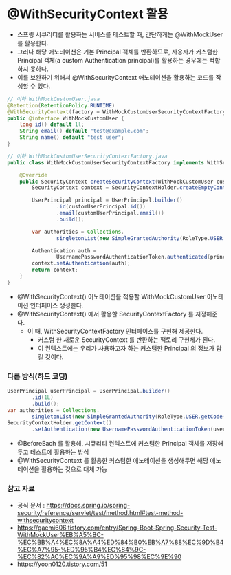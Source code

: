 # @WithSecurityContext 활용
- 스프링 시큐리티를 활용하는 서비스를 테스트할 때, 간단하게는 @WithMockUser를 활용한다.
- 그러나 해당 애노테이션은 기본 Principal 객체를 반환하므로, 사용자가 커스텀한 Principal 객체(a custom Authentication principal)를 활용하는 경우에는 적합하지 못하다.
- 이를 보완하기 위해서 @WithSecurityContext 애노테이션을 활용하는 코드를 작성할 수 있다.

```java
// 이하 WithMockCustomUser.java
@Retention(RetentionPolicy.RUNTIME)
@WithSecurityContext(factory = WithMockCustomUserSecurityContextFactory.class)
public @interface WithMockCustomUser {
    long id() default 1l;
    String email() default "test@example.com";
    String name() default "test user";
}

// 이하 WithMockCustomUserSecurityContextFactory.java
public class WithMockCustomUserSecurityContextFactory implements WithSecurityContextFactory<WithMockCustomUser> {

    @Override
    public SecurityContext createSecurityContext(WithMockCustomUser customUserPrincipal) {
        SecurityContext context = SecurityContextHolder.createEmptyContext();

        UserPrincipal principal = UserPrincipal.builder()
                .id(customUserPrincipal.id())
                .email(customUserPrincipal.email())
                .build();

        var authorities = Collections.
                singletonList(new SimpleGrantedAuthority(RoleType.USER.getCode()));

        Authentication auth =
                UsernamePasswordAuthenticationToken.authenticated(principal, "password", authorities);
        context.setAuthentication(auth);
        return context;
    }
}
```
- @WithSecurityContext() 어노테이션을 적용할 WithMockCustomUser 어노테이션 인터페이스 생성한다.
- @WithSecurityContext() 에서 활용할 SecurityContextFactory 를 지정해준다.
  - 이 때, WithSecurityContextFactory 인터페이스를 구현해 제공한다.
    - 커스텀 한 새로운 SecurityContext 를 반환하는 팩토리 구현체가 된다.
    - 이 컨텍스트에는 우리가 사용하고자 하는 커스텀한 Principal 의 정보가 담길 것이다.

### 다른 방식(하드 코딩)
```java
UserPrincipal userPrincipal = UserPrincipal.builder()
        .id(1L)
        .build();
var authorities = Collections.
        singletonList(new SimpleGrantedAuthority(RoleType.USER.getCode()));
SecurityContextHolder.getContext()
        .setAuthentication(new UsernamePasswordAuthenticationToken(userPrincipal, "", authorities));
```
- @BeforeEach 를 활용해, 시큐리티 컨텍스트에 커스텀한 Principal 객체를 저장해두고 테스트에 활용하는 방식
- @WithSecurityContext 를 활용한 커스텀한 애노테이션을 생성해두면 해당 애노테이션을 활용하는 것으로 대체 가능

### 참고 자료
- 공식 문서 : https://docs.spring.io/spring-security/reference/servlet/test/method.html#test-method-withsecuritycontext
- https://gaemi606.tistory.com/entry/Spring-Boot-Spring-Security-Test-WithMockUser%EB%A5%BC-%EC%BB%A4%EC%8A%A4%ED%84%B0%EB%A7%88%EC%9D%B4%EC%A7%95-%ED%95%B4%EC%84%9C-%EC%82%AC%EC%9A%A9%ED%95%98%EC%9E%90
- https://yoon0120.tistory.com/51
